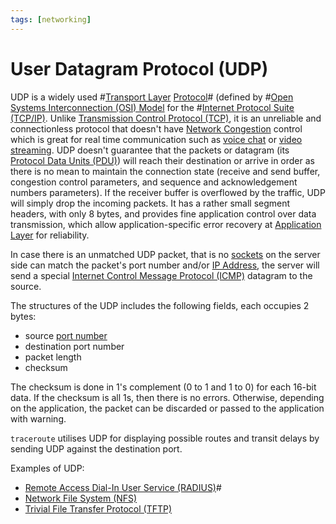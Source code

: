 ```yaml
---
tags: [networking]
---
```


# User Datagram Protocol (UDP)

UDP is a widely used #[Transport Layer](202206131837.md)
[Protocol](202209302229.md)# (defined by #[Open Systems Interconnection (OSI) Model](202206131632.md)
for the #[Internet Protocol Suite (TCP/IP)](202206151238.md).
Unlike [Transmission Control Protocol (TCP)](202206151232.md), it is an
unreliable and connectionless protocol that doesn't have [Network Congestion](202209302043.md)
control which is great for real time communication such as [voice chat](202303201850.md)
or [video streaming](202302201418.md). UDP doesn't guarantee that the packets or
datagram (its [Protocol Data Units (PDU)](202206131643.md)) will reach their
destination or arrive in order as there is no mean to maintain the connection
state (receive and send buffer, congestion control parameters, and sequence and
acknowledgement numbers parameters). If the receiver buffer is overflowed by the
traffic, UDP will simply drop the incoming packets. It has a rather small
segment headers, with only 8 bytes, and provides fine application control over
data transmission, which allow application-specific error recovery at
[Application Layer](202206131856.md) for reliability.

In case there is an unmatched UDP packet, that is no [sockets](202202172152.md)
on the server side can match the packet's port number and/or [IP Address](202206281021.md),
the server will send a special [Internet Control Message Protocol (ICMP)](202209270927.md)
datagram to the source.

The structures of the UDP includes the following fields, each occupies 2 bytes:
- source [port number](202206151841.md)
- destination port number
- packet length
- checksum

The checksum is done in 1's complement (0 to 1 and 1 to 0) for each 16-bit data.
If the checksum is all 1s, then there is no errors. Otherwise, depending on the
application, the packet can be discarded or passed to the application with
warning.

`traceroute` utilises UDP for displaying possible routes and transit delays by
sending UDP against the destination port.

Examples of UDP:
- [Remote Access Dial-In User Service (RADIUS)](202210221318.md)#
- [Network File System (NFS)](202302131659.md)
- [Trivial File Transfer Protocol (TFTP)](202303021112.md)
